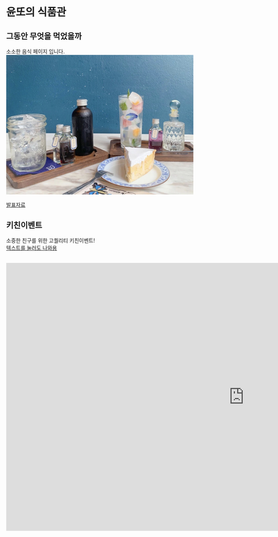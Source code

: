 # 윤또의 식품관
## 그동안 무엇을 먹었을까
소소한 음식 페이지 입니다.
<img src="main.jpg"/><br>


[발표자료](/yammy.pptx)<br>
## 키친이벤트
소중한 친구를 위한 고퀄리티 키친이벤트!<br>
<a href="https://www.youtube.com/embed/HM6cT8n6Qi8">텍스트를 눌러도 나와용</a><br><br>


<iframe width="1280" height="720" src="https://www.youtube.com/embed/HM6cT8n6Qi8" frameborder="0" allow="accelerometer; autoplay; clipboard-write; encrypted-media; gyroscope; picture-in-picture" allowfullscreen></iframe>
